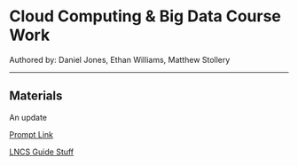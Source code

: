 # Cloud Computing & Big Data Course Work
Authored by: Daniel Jones, Ethan Williams, Matthew Stollery

---
## Materials
An update

[Prompt Link](https://learn-eu-central-1-prod-fleet01-xythos.content.blackboardcdn.com/60e83182c0bd4/11118919?X-Blackboard-Expiration=1637604000000&X-Blackboard-Signature=RyyfxJSbwdja688whG%2FpK3O0%2BpGYjM6%2FR6u79VZnPMk%3D&X-Blackboard-Client-Id=113292&response-cache-control=private%2C%20max-age%3D21600&response-content-disposition=inline%3B%20filename%2A%3DUTF-8%27%27COMSM0072%2520-%25202021%2520-%2520Coursework%25201.1%25281%2529.pdf&response-content-type=application%2Fpdf&X-Amz-Security-Token=IQoJb3JpZ2luX2VjEGQaDGV1LWNlbnRyYWwtMSJIMEYCIQCDc9o1Ucr7wqmFPTcm%2B2OpFeGoc%2BmNnr%2BW5IX5JSX0DQIhAPuTpooAMqUfQnRwnKlHeeMW5FYC3lHKcr7cp0qWfEmiKoAECC0QAhoMNjM1NTY3OTI0MTgzIgxB4TbLn962qlyUtqIq3QPy6F%2Ffefk1xeGOYW5PW7PQV53D7Qx5XZndu5YuAUKW4iYYX%2Bje9h9iltNjM0aBHh7dTmXKNF5GWrbFIc02pCFBpIpOZIlh8Z8L4EZKrPuL6ehvp7nUvCVy9BczvvKLvI4Wn97uL%2FiDvWO02O7usYbALfRXFP6E9xOorpSi74re8b%2BhO4VrJMtiqZLRSDmViAgbTMTlK9eM9Onm15ovFJdSpJ%2FRRjrd9kUy0dU6d1Q%2FNxSbln20YeFRiPJrX2C9poGLEMmoMiAZoyt59QG87LKZEwaXIzOAAJepFsmvrG6PPv6Bv0PmxgoWtiMV%2BU5SPVOIgHUlM8gujXq%2B0CL0UDJFWsjUexz16%2FrvKDY%2Bh9e1%2BxONpJBAdM6zTidkVpL1r1%2BuZnnY%2Fonl%2Fl26lm71wYy18AbPJ6oiGS52H51L%2B1ffBru5hu8MFaiWKjmcufl80%2B8XF1wvPnDVRnqgYSuKWkTEo6d642hz6hflt7CUqZUVfsoIjuM%2FM0E6b1BLTmpivQozbqKGelfmFn4Ai1ckCdexBXLPM1bRXRFwO9mfQljs8B3QCaKKI%2FmLT%2Fj%2B4KROzrUTWsLWLdZwBA%2Bg8bWKhMTz8R31k21EJel%2F3dKrR8kIXA42AqaqiaqmCX0%2FypIw6Y3ujAY6pAGAZW6%2FGZG%2BrWR0OkJlR2FNcpuoTFYVDOCLdCht9N5pgqX%2BPNXJe0K885HFbqClfPEV%2F6mBTnaks5s8wql8YIATzr0skYBQSOMwLLJTNip6y4baahb4Z27rTJunDpSQk59lKFCPjKuSgjzcZbUgzsvuqA7usUKsEbrcjBN%2F7tDKYdxMwCMvaHdcjwlfbF2RCVe4zYXGqRbykoCNHxviCFjG2AKG7A%3D%3D&X-Amz-Algorithm=AWS4-HMAC-SHA256&X-Amz-Date=20211122T120000Z&X-Amz-SignedHeaders=host&X-Amz-Expires=21600&X-Amz-Credential=ASIAZH6WM4PL3GCTV5XD%2F20211122%2Feu-central-1%2Fs3%2Faws4_request&X-Amz-Signature=09ee08e4395c9df4dd48cb7dcc2329b12f4cbf6e7cdedc5d5b9b8f490d510ab7)

[LNCS Guide Stuff](https://www.springer.com/gp/computer-science/lncs/conference-proceedings-guidelines)
